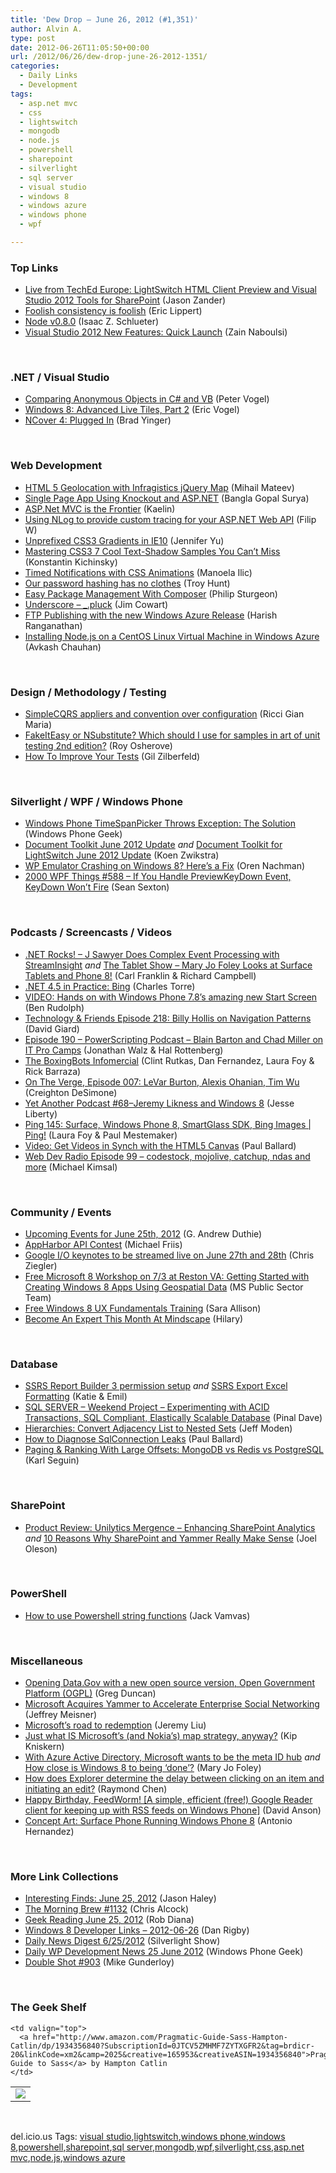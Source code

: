 ```yaml
---
title: 'Dew Drop – June 26, 2012 (#1,351)'
author: Alvin A.
type: post
date: 2012-06-26T11:05:50+00:00
url: /2012/06/26/dew-drop-june-26-2012-1351/
categories:
  - Daily Links
  - Development
tags:
  - asp.net mvc
  - css
  - lightswitch
  - mongodb
  - node.js
  - powershell
  - sharepoint
  - silverlight
  - sql server
  - visual studio
  - windows 8
  - windows azure
  - windows phone
  - wpf

---
```

### <a name="top"></a>Top Links

  * [Live from TechEd Europe: LightSwitch HTML Client Preview and Visual Studio 2012 Tools for SharePoint][1] (Jason Zander)
  * [Foolish consistency is foolish][2] (Eric Lippert)
  * [Node v0.8.0][3] (Isaac Z. Schlueter)
  * [Visual Studio 2012 New Features: Quick Launch][4] (Zain Naboulsi)

&#160;

### <a name="dotnet"></a>.NET / Visual Studio

  * [Comparing Anonymous Objects in C# and VB][5] (Peter Vogel)
  * [Windows 8: Advanced Live Tiles, Part 2][6] (Eric Vogel)
  * [NCover 4: Plugged In][7] (Brad Yinger)

&#160;

### <a name="web"></a>Web Development

  * [HTML 5 Geolocation with Infragistics jQuery Map][8] (Mihail Mateev)
  * [Single Page App Using Knockout and ASP.NET][9] (Bangla Gopal Surya)
  * <a href="http://fullrewrite.wordpress.com/2012/06/19/asp-net-mvc-is-the-frontier/" target="_blank">ASP.Net MVC is the Frontier</a> (Kaelin)
  * [Using NLog to provide custom tracing for your ASP.NET Web API][10] (Filip W)
  * [Unprefixed CSS3 Gradients in IE10][11] (Jennifer Yu)
  * [Mastering CSS3 7 Cool Text-Shadow Samples You Can’t Miss][12] (Konstantin Kichinsky)
  * [Timed Notifications with CSS Animations][13] (Manoela Ilic)
  * [Our password hashing has no clothes][14] (Troy Hunt)
  * [Easy Package Management With Composer][15] (Philip Sturgeon)
  * [Underscore – _.pluck][16] (Jim Cowart)
  * [FTP Publishing with the new Windows Azure Release][17] (Harish Ranganathan)
  * [Installing Node.js on a CentOS Linux Virtual Machine in Windows Azure][18] (Avkash Chauhan)

&#160;

### <a name="design"></a>Design / Methodology / Testing

  * [SimpleCQRS appliers and convention over configuration][19] (Ricci Gian Maria)
  * [FakeItEasy or NSubstitute? Which should I use for samples in art of unit testing 2nd edition?][20] (Roy Osherove)
  * [How To Improve Your Tests][21] (Gil Zilberfeld)

&#160;

### <a name="silverlight"></a>Silverlight / WPF / Windows Phone

  * [Windows Phone TimeSpanPicker Throws Exception: The Solution][22] (Windows Phone Geek)
  * [Document Toolkit June 2012 Update][23] _and_ [Document Toolkit for LightSwitch June 2012 Update][24] (Koen Zwikstra)
  * [WP Emulator Crashing on Windows 8? Here&#8217;s a Fix][25] (Oren Nachman)
  * <a href="http://wpf.2000things.com/2012/06/26/588-if-you-handle-previewkeydown-event-keydown-wont-fire" target="_blank">2000 WPF Things #588 – If You Handle PreviewKeyDown Event, KeyDown Won’t Fire</a> (Sean Sexton)

&#160;

### <a name="podcasts"></a>Podcasts / Screencasts / Videos

  * <a href="http://www.dotnetrocks.com/default.aspx?ShowNum=779" target="_blank">.NET Rocks! &#8211; J Sawyer Does Complex Event Processing with StreamInsight</a> _and_ <a href="http://www.thetabletshow.com/default.aspx?ShowNum=38" target="_blank">The Tablet Show &#8211; Mary Jo Foley Looks at Surface Tablets and Phone 8!</a> (Carl Franklin & Richard Campbell)
  * [.NET 4.5 in Practice: Bing][26] (Charles Torre)
  * [VIDEO: Hands on with Windows Phone 7.8’s amazing new Start Screen][27] (Ben Rudolph)
  * <a href="http://feedproxy.google.com/~r/TechnologyAndFriends/~3/AEe-ceaVkjY/tf218.aspx" target="_blank">Technology & Friends Episode 218: Billy Hollis on Navigation Patterns</a> (David Giard)
  * [Episode 190 &#8211; PowerScripting Podcast &#8211; Blain Barton and Chad Miller on IT Pro Camps][28] (Jonathan Walz & Hal Rottenberg)
  * [The BoxingBots Infomercial][29] (Clint Rutkas, Dan Fernandez, Laura Foy & Rick Barraza)
  * [On The Verge, Episode 007: LeVar Burton, Alexis Ohanian, Tim Wu][30] (Creighton DeSimone)
  * [Yet Another Podcast #68–Jeremy Likness and Windows 8][31] (Jesse Liberty)
  * [Ping 145: Surface, Windows Phone 8, SmartGlass SDK, Bing Images | Ping!][32] (Laura Foy & Paul Mestemaker)
  * [Video: Get Videos in Synch with the HTML5 Canvas][33] (Paul Ballard)
  * <a href="http://feedproxy.google.com/~r/WebdevradioPodcastHome/~3/0D6qP7pwiNQ/index.php" target="_blank">Web Dev Radio Episode 99 &#8211; codestock, mojolive, catchup, ndas and more</a> (Michael Kimsal)

&#160;

### <a name="events"></a>Community / Events

  * [Upcoming Events for June 25th, 2012][34] (G. Andrew Duthie)
  * <a href="http://blog.appharbor.com/2012/06/18/appharbor-api-contest" target="_blank">AppHarbor API Contest</a> (Michael Friis)
  * [Google I/O keynotes to be streamed live on June 27th and 28th][35] (Chris Ziegler)
  * [Free Microsoft 8 Workshop on 7/3 at Reston VA: Getting Started with Creating Windows 8 Apps Using Geospatial Data][36] (MS Public Sector Team)
  * [Free Windows 8 UX Fundamentals Training][37] (Sara Allison)
  * [Become An Expert This Month At Mindscape][38] (Hilary)

&#160;

### <a name="sql"></a>Database

  * [SSRS Report Builder 3 permission setup][39] _and_ [SSRS Export Excel Formatting][40] (Katie & Emil)
  * [SQL SERVER – Weekend Project – Experimenting with ACID Transactions, SQL Compliant, Elastically Scalable Database][41] (Pinal Dave)
  * [Hierarchies: Convert Adjacency List to Nested Sets][42] (Jeff Moden)
  * [How to Diagnose SqlConnection Leaks][43] (Paul Ballard)
  * [Paging & Ranking With Large Offsets: MongoDB vs Redis vs PostgreSQL][44] (Karl Seguin)

&#160;

### <a name="sp"></a>SharePoint

  * [Product Review: Unilytics Mergence &#8211; Enhancing SharePoint Analytics][45] _and_ [10 Reasons Why SharePoint and Yammer Really Make Sense][46] (Joel Oleson)

&#160;

### <a name="ps"></a>PowerShell

  * [How to use Powershell string functions][47] (Jack Vamvas)

&#160;

### <a name="misc"></a>Miscellaneous

  * [Opening Data.Gov with a new open source version, Open Government Platform (OGPL)][48] (Greg Duncan)
  * [Microsoft Acquires Yammer to Accelerate Enterprise Social Networking][49] (Jeffrey Meisner)
  * [Microsoft&#8217;s road to redemption][50] (Jeremy Liu)
  * [Just what IS Microsoft’s (and Nokia’s) map strategy, anyway?][51] (Kip Kniskern)
  * [With Azure Active Directory, Microsoft wants to be the meta ID hub][52] _and_ [How close is Windows 8 to being &#8216;done&#8217;?][53] (Mary Jo Foley)
  * [How does Explorer determine the delay between clicking on an item and initiating an edit?][54] (Raymond Chen)
  * [Happy Birthday, FeedWorm! [A simple, efficient (free!) Google Reader client for keeping up with RSS feeds on Windows Phone]][55] (David Anson)
  * [Concept Art: Surface Phone Running Windows Phone 8][56] (Antonio Hernandez)

&#160;

### <a name="links"></a>More Link Collections

  * [Interesting Finds: June 25, 2012][57] (Jason Haley)
  * [The Morning Brew #1132][58] (Chris Alcock)
  * [Geek Reading June 25, 2012][59] (Rob Diana)
  * [Windows 8 Developer Links – 2012-06-26][60] (Dan Rigby)
  * [Daily News Digest 6/25/2012][61] (Silverlight Show)
  * [Daily WP Development News 25 June 2012][62] (Windows Phone Geek)
  * <a href="http://afreshcup.com/home/2012/6/26/double-shot-903.html" target="_blank">Double Shot #903</a> (Mike Gunderloy)

&#160;

### <a name="shelf"></a>The Geek Shelf

<table border="0" cellspacing="0" cellpadding="0">
  <tr>
    <td>
      <img data-recalc-dims="1" decoding="async" src="https://i0.wp.com/ecx.images-amazon.com/images/I/41VG-c7MtKL._SL160_.jpg?w=660" />
    </td>
    
    <td valign="top">
      <a href="http://www.amazon.com/Pragmatic-Guide-Sass-Hampton-Catlin/dp/1934356840?SubscriptionId=0JTCV5ZMHMF7ZYTXGFR2&tag=brdicr-20&linkCode=xm2&camp=2025&creative=165953&creativeASIN=1934356840">Pragmatic Guide to Sass</a> by Hampton Catlin
    </td>
  </tr>
</table>

&#160;

<div style="padding-bottom: 0px; margin: 0px; padding-left: 0px; padding-right: 0px; display: inline; float: none; padding-top: 0px" id="scid:0767317B-992E-4b12-91E0-4F059A8CECA8:cdd708d0-80d0-4cc0-9605-a9307e1ec2ad" class="wlWriterEditableSmartContent">
  del.icio.us Tags: <a href="http://del.icio.us/popular/visual+studio" rel="tag">visual studio</a>,<a href="http://del.icio.us/popular/lightswitch" rel="tag">lightswitch</a>,<a href="http://del.icio.us/popular/windows+phone" rel="tag">windows phone</a>,<a href="http://del.icio.us/popular/windows+8" rel="tag">windows 8</a>,<a href="http://del.icio.us/popular/powershell" rel="tag">powershell</a>,<a href="http://del.icio.us/popular/sharepoint" rel="tag">sharepoint</a>,<a href="http://del.icio.us/popular/sql+server" rel="tag">sql server</a>,<a href="http://del.icio.us/popular/mongodb" rel="tag">mongodb</a>,<a href="http://del.icio.us/popular/wpf" rel="tag">wpf</a>,<a href="http://del.icio.us/popular/silverlight" rel="tag">silverlight</a>,<a href="http://del.icio.us/popular/css" rel="tag">css</a>,<a href="http://del.icio.us/popular/asp.net+mvc" rel="tag">asp.net mvc</a>,<a href="http://del.icio.us/popular/node.js" rel="tag">node.js</a>,<a href="http://del.icio.us/popular/windows+azure" rel="tag">windows azure</a>
</div>

 [1]: http://blogs.msdn.com/b/jasonz/archive/2012/06/26/live-from-teched-europe-lightswitch-html-client-preview-and-visual-studio-2012-tools-for-sharepoint.aspx
 [2]: http://blogs.msdn.com/b/ericlippert/archive/2012/06/25/foolish-consistency-is-foolish.aspx
 [3]: http://blog.nodejs.org/2012/06/25/node-v0-8-0/
 [4]: http://feedproxy.google.com/~r/zainnab/~3/63MlWbWs1tc/visual-studio-2012-new-features-quick-launch.aspx
 [5]: http://visualstudiomagazine.com/blogs/tool-tracker/2012/06/comparing-anonymous-objects-in-c-sharp-and-vb.aspx
 [6]: http://visualstudiomagazine.com/articles/2012/06/25/advanced-live-tiles-in-windows-8-part-2.aspx
 [7]: http://feedproxy.google.com/~r/NCover/~3/KfDmhRLmR6s/
 [8]: http://blogs.infragistics.com/blogs/mihail_mateev/archive/2012/06/25/html-5-geolocation-with-infragistics-jquery-map.aspx
 [9]: http://www.codeproject.com/Articles/410238/Single-Page-App-Using-Knockout-and-ASP-NET
 [10]: http://www.strathweb.com/2012/06/using-nlog-to-provide-custom-tracing-for-your-asp-net-web-api/
 [11]: http://blogs.msdn.com/b/ie/archive/2012/06/25/unprefixed-css3-gradients-in-ie10.aspx
 [12]: http://feeds.dzone.com/~r/zones/css/~3/5-yZJMKiL4A/mastering-css3-7-cool-text
 [13]: http://tympanus.net/codrops/2012/06/25/timed-notifications-with-css-animations/
 [14]: http://feedproxy.google.com/~r/TroyHunt/~3/HCaqeRTFZYw/our-password-hashing-has-no-clothes.html
 [15]: http://feedproxy.google.com/~r/nettuts/~3/CZ96a_pGxe4/
 [16]: http://feedproxy.google.com/~r/FreshBrewedCode/~3/1g0YWdJ6ZYo/
 [17]: http://geekswithblogs.net/ranganh/archive/2012/06/25/ftp-publishing-with-the-new-windows-azure-release.aspx
 [18]: http://feedproxy.google.com/~r/AvkashChauhansBlog/~3/ZLLuiLsp_-A/installing-node-js-on-a-centos-linux-virtual-machine-in-windows-azure.aspx
 [19]: http://feedproxy.google.com/~r/AlkampferEng/~3/DzXNGbKIu7M/
 [20]: http://feedproxy.google.com/~r/Iserializable/~3/UbvEuC48zMM/fakeiteasy-or-nsubstitute-which-should-i-use-for-samples-in.html
 [21]: http://feedproxy.google.com/~r/Typemock/~3/NPtrV3F-C5w/
 [22]: http://feedproxy.google.com/~r/Windowsphonegeek/~3/zu2C60E_1Eg/Windows-Phone-TimeSpanPicker-Throws-Exception-The-Solution
 [23]: http://firstfloorsoftware.com/blog/document-toolkit-june-2012-update/
 [24]: http://firstfloorsoftware.com/blog/document-toolkit-for-lightswitch-june-2012-update/
 [25]: http://blogs.msdn.com/b/oren/archive/2012/06/25/wp-emulator-crashing-on-windows-8-here-s-a-fix.aspx
 [26]: http://channel9.msdn.com/Blogs/Charles/NET-45-in-Practice-Bing
 [27]: http://windowsteamblog.com/windows_phone/b/windowsphone/archive/2012/06/25/video-hands-on-with-windows-phone-7-8-s-amazing-new-start-screen.aspx
 [28]: http://feedproxy.google.com/~r/Powerscripting/~3/EUueV7mGSNA/episode-190-power-scripting-podcast-blain-barton-and-chad-miller-on-it-pro-camps
 [29]: http://channel9.msdn.com/coding4fun/blog/Boxing-Bots-at-Tech-Ed-Europe-2012
 [30]: http://www.theverge.com/2012/6/25/3114649/on-the-verge-007-levar-burton-alexis-ohanian-tim-wu
 [31]: http://feedproxy.google.com/~r/JesseLiberty-SilverlightGeek/~3/Ggq83R1KEtY/
 [32]: http://channel9.msdn.com/Shows/PingShow/Ping-145-Surface-Windows-Phone-8-SmartGlass-SDK-Bing-Images
 [33]: http://blog.pluralsight.com/2012/06/25/video-get-videos-in-synch-with-the-html5-canvas/
 [34]: http://feeds.devhammer.net/~r/devhammer/~3/SGRLLNYT55w/upcoming-events-for-june-25th-2012
 [35]: http://www.theverge.com/2012/6/25/3116422/google-i-o-keynotes-to-be-streamed-live-on-june-27th-and-28th
 [36]: http://blogs.msdn.com/b/publicsector/archive/2012/06/25/free-microsoft-8-workshop-on-7-3-at-reston-va-getting-started-with-creating-windows-8-apps-using-geospatial-data.aspx
 [37]: http://feedproxy.google.com/~r/ubelly/~3/Ot3LU2vE_HI/
 [38]: http://www.mindscapehq.com/blog/index.php/2012/06/26/become-an-expert-this-month-at-mindscape/
 [39]: http://feedproxy.google.com/~r/sqlserverpedia/~3/Qq7USWCr9lM/
 [40]: http://feedproxy.google.com/~r/sqlserverpedia/~3/ZJSCgHVQOwo/
 [41]: http://blog.sqlauthority.com/2012/06/26/sql-server-weekend-project-experimenting-with-acid-transactions-sql-compliant-elastically-scalable-database/
 [42]: http://blogs.msdn.com/b/mvpawardprogram/archive/2012/06/25/hierarchies-convert-adjacency-list-to-nested-sets.aspx
 [43]: http://blog.pluralsight.com/2012/06/25/how-to-diagnose-sql-connection-leaks/
 [44]: http://openmymind.net/Paging-And-Ranking-With-Large-Offsets-MongoDB-vs-Redis-vs-Postgresql
 [45]: http://feedproxy.google.com/~r/JoelsSharepointLand/~3/QuI68ZIXZ5g/ViewPost.aspx
 [46]: http://feedproxy.google.com/~r/JoelsSharepointLand/~3/gbboBYUBRKM/ViewPost.aspx
 [47]: http://feedproxy.google.com/~r/sqlserverpedia/~3/EkJYtlZObq8/
 [48]: http://coolthingoftheday.blogspot.com/2012/06/opening-datagov-with-new-open-source.html
 [49]: http://blogs.technet.com/b/microsoft_blog/archive/2012/06/25/microsoft-acquires-yammer-to-accelerate-enterprise-social-networking.aspx
 [50]: http://feeds.betanews.com/~r/bn/~3/AlsVUmuu7bg/
 [51]: http://feedproxy.google.com/~r/liveside/~3/EqxtgSYm-Kc/
 [52]: http://www.zdnet.com/blog/microsoft/with-azure-active-directory-microsoft-wants-to-be-the-meta-id-hub/13009
 [53]: http://www.zdnet.com/blog/microsoft/how-close-is-windows-8-to-being-done/13024
 [54]: http://blogs.msdn.com/b/oldnewthing/archive/2012/06/25/10323368.aspx
 [55]: http://blogs.msdn.com/b/delay/archive/2012/06/25/happy-birthday-feedworm-a-simple-efficient-free-google-reader-client-for-keeping-up-with-rss-feeds-on-windows-phone.aspx
 [56]: http://www.wp7connect.com/2012/06/25/concept-art-surface-phone-running-windows-phone-8/
 [57]: http://jasonhaley.com/blog/post.aspx?id=76abd4b7-de4c-415b-b322-0566cfc20490
 [58]: http://feedproxy.google.com/~r/ReflectivePerspective/~3/vsqMuurZOZo/
 [59]: http://feedproxy.google.com/~r/RegularGeek/~3/yBNbZUBHuMM/
 [60]: http://danrigby.com/2012/06/25/windows-8-developer-links-2012-06-26/
 [61]: http://feedproxy.google.com/~r/silverlightshow/~3/cclcGBqSoV4/Daily-News-Digest-6-25-2012.aspx
 [62]: http://feedproxy.google.com/~r/Windowsphonegeek/~3/kEidjWmnFYc/daily-wp-development-news-25-june-2012